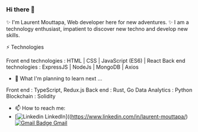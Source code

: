 ### Hi there 👋

✨ I'm Laurent Mouttapa, Web developer here for new adventures. ✨
I am a technology enthusiast, impatient to discover new techno and develop new skills.

⚡ Technologies

Front end technologies : HTML | CSS | JavaScript (ES6) | React 
Back end technologies : ExpressJS | NodeJs | MongoDB | Axios

- 🌱 What I'm planning to learn next ...

Front end : TypeScript, Redux.js
Back end : Rust, Go
Data Analytics : Python 
Blockchain :  Solidity
         
- 📫 How to reach me: 
- [![Linkedin](https://i.stack.imgur.com/gVE0j.png) LinkedIn]((https://www.linkedin.com/in/laurent-mouttapa/)
&nbsp;
[![Gmail Badge](https://img.shields.io/badge/Gmail-D14836?style=for-the-badge&logo=gmail&logoColor=white) Gmail](mailto:laurent.mouttapa@gmail.com)
